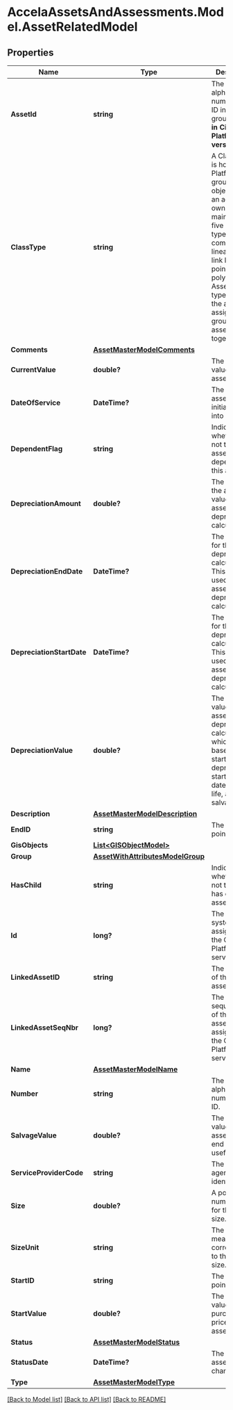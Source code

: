 # AccelaAssetsAndAssessments.Model.AssetRelatedModel
## Properties

Name | Type | Description | Notes
------------ | ------------- | ------------- | -------------
**AssetId** | **string** | The unique alpha-numeric asset ID in an asset group.   **Added in Civic Platform version**: 9.2.0   | [optional] 
**ClassType** | **string** | A Class Type is how Civic Platform groups objects that an agency owns or maintains. The five class types are component, linear, node-link linear, point, and polygon. Asset class types provide the ability to assign or group multiple asset types together.  | [optional] 
**Comments** | [**AssetMasterModelComments**](AssetMasterModelComments.md) |  | [optional] 
**CurrentValue** | **double?** | The current value of the asset. | [optional] 
**DateOfService** | **DateTime?** | The date the asset was initially placed into service. | [optional] 
**DependentFlag** | **string** | Indicates whether or not the parent asset is dependent on this asset. | [optional] 
**DepreciationAmount** | **double?** | The decline in the asset value by the asset depreciation calculation. | [optional] 
**DepreciationEndDate** | **DateTime?** | The end date for the asset depreciation calculation. This field is used in the asset depreciation calculation. | [optional] 
**DepreciationStartDate** | **DateTime?** | The start date for the asset depreciation calculation. This field is used in the asset depreciation calculation. | [optional] 
**DepreciationValue** | **double?** | The asset value after the asset depreciation calculation, which is based on the start value, depreciation start and end dates, useful life, and salvage value. | [optional] 
**Description** | [**AssetMasterModelDescription**](AssetMasterModelDescription.md) |  | [optional] 
**EndID** | **string** | The ending point asset ID. | [optional] 
**GisObjects** | [**List&lt;GISObjectModel&gt;**](GISObjectModel.md) |  | [optional] 
**Group** | [**AssetWithAttributesModelGroup**](AssetWithAttributesModelGroup.md) |  | [optional] 
**HasChild** | **string** | Indicates whether or not the asset has child assets. | [optional] 
**Id** | **long?** | The asset system id assigned by the Civic Platform server. | [optional] 
**LinkedAssetID** | **string** | The asset ID of the linked asset. | [optional] 
**LinkedAssetSeqNbr** | **long?** | The unique sequence id of the linked asset, assigned by the Civic Platform server. | [optional] 
**Name** | [**AssetMasterModelName**](AssetMasterModelName.md) |  | [optional] 
**Number** | **string** | The unique, alpha-numeric asset ID. | [optional] 
**SalvageValue** | **double?** | The residual value of the asset at the end of it’s useful life. | [optional] 
**ServiceProviderCode** | **string** | The unique agency identifier. | [optional] 
**Size** | **double?** | A positive numeric value for the asset size. | [optional] 
**SizeUnit** | **string** | The unit of measure corresponding to the asset size. | [optional] 
**StartID** | **string** | The starting point asset ID. | [optional] 
**StartValue** | **double?** | The beginning value or purchase price of the asset. | [optional] 
**Status** | [**AssetMasterModelStatus**](AssetMasterModelStatus.md) |  | [optional] 
**StatusDate** | **DateTime?** | The date the asset status changed. | [optional] 
**Type** | [**AssetMasterModelType**](AssetMasterModelType.md) |  | [optional] 

[[Back to Model list]](../README.md#documentation-for-models) [[Back to API list]](../README.md#documentation-for-api-endpoints) [[Back to README]](../README.md)

